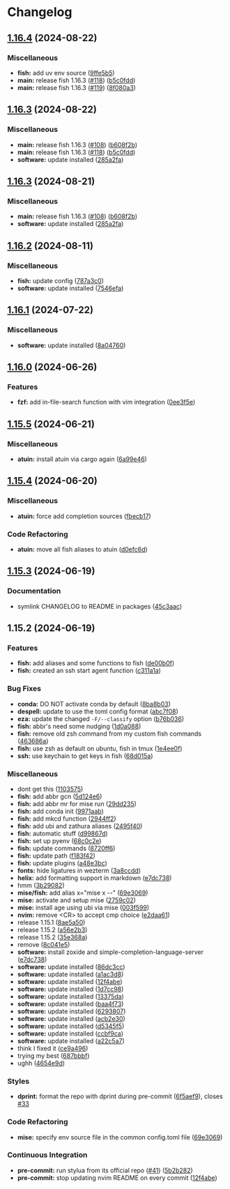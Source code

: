 # Changelog

## [1.16.4](https://github.com/engeir/stowfiles/compare/fish-v1.16.3...fish-v1.16.4) (2024-08-22)


### Miscellaneous

* **fish:** add uv env source ([9ffe5b5](https://github.com/engeir/stowfiles/commit/9ffe5b5399714ba8dfee2fae1467d8d3f422294c))
* **main:** release fish 1.16.3 ([#118](https://github.com/engeir/stowfiles/issues/118)) ([b5c0fdd](https://github.com/engeir/stowfiles/commit/b5c0fdd6cf4fe66d5181ecc184246d88e1818222))
* **main:** release fish 1.16.3 ([#119](https://github.com/engeir/stowfiles/issues/119)) ([8f080a3](https://github.com/engeir/stowfiles/commit/8f080a3f94568621f41b3daebd8e9196e46c52cd))

## [1.16.3](https://github.com/engeir/stowfiles/compare/fish-v1.16.2...fish-v1.16.3) (2024-08-22)


### Miscellaneous

* **main:** release fish 1.16.3 ([#108](https://github.com/engeir/stowfiles/issues/108)) ([b608f2b](https://github.com/engeir/stowfiles/commit/b608f2b1682336443fad36a571b6358f571fffbc))
* **main:** release fish 1.16.3 ([#118](https://github.com/engeir/stowfiles/issues/118)) ([b5c0fdd](https://github.com/engeir/stowfiles/commit/b5c0fdd6cf4fe66d5181ecc184246d88e1818222))
* **software:** update installed ([285a2fa](https://github.com/engeir/stowfiles/commit/285a2fae8483e5ad4de85978be75e87858c99f37))

## [1.16.3](https://github.com/engeir/stowfiles/compare/fish-v1.16.2...fish-v1.16.3) (2024-08-21)


### Miscellaneous

* **main:** release fish 1.16.3 ([#108](https://github.com/engeir/stowfiles/issues/108)) ([b608f2b](https://github.com/engeir/stowfiles/commit/b608f2b1682336443fad36a571b6358f571fffbc))
* **software:** update installed ([285a2fa](https://github.com/engeir/stowfiles/commit/285a2fae8483e5ad4de85978be75e87858c99f37))

## [1.16.2](https://github.com/engeir/stowfiles/compare/fish-v1.16.1...fish-v1.16.2) (2024-08-11)


### Miscellaneous

* **fish:** update config ([787a3c0](https://github.com/engeir/stowfiles/commit/787a3c0ad9c8b6ac1f3827ba13a6453dc2febbd9))
* **software:** update installed ([7546efa](https://github.com/engeir/stowfiles/commit/7546efa9ec9b10b8f8de043252635e2ce183e44d))

## [1.16.1](https://github.com/engeir/stowfiles/compare/fish-v1.16.0...fish-v1.16.1) (2024-07-22)


### Miscellaneous

* **software:** update installed ([8a04760](https://github.com/engeir/stowfiles/commit/8a0476062e7bb3148bfb9418bb89e08c3054c020))

## [1.16.0](https://github.com/engeir/stowfiles/compare/fish-v1.15.5...fish-v1.16.0) (2024-06-26)


### Features

* **fzf:** add in-file-search function with vim integration ([0ee3f5e](https://github.com/engeir/stowfiles/commit/0ee3f5e5cad16063bb129492dac3f973912e2db3))

## [1.15.5](https://github.com/engeir/stowfiles/compare/fish-v1.15.4...fish-v1.15.5) (2024-06-21)


### Miscellaneous

* **atuin:** install atuin via cargo again ([6a99e46](https://github.com/engeir/stowfiles/commit/6a99e46639fbd6aaec5d329989eac4c898a7e73a))

## [1.15.4](https://github.com/engeir/stowfiles/compare/fish-v1.15.3...fish-v1.15.4) (2024-06-20)


### Miscellaneous

* **atuin:** force add completion sources ([fbecb17](https://github.com/engeir/stowfiles/commit/fbecb172f33063b1cd4836c94f55e29c902782ab))


### Code Refactoring

* **atuin:** move all fish aliases to atuin ([d0efc6d](https://github.com/engeir/stowfiles/commit/d0efc6de1ea43cd593b41c87759658042ac69df2))

## [1.15.3](https://github.com/engeir/stowfiles/compare/fish-v1.15.2...fish-v1.15.3) (2024-06-19)


### Documentation

* symlink CHANGELOG to README in packages ([45c3aac](https://github.com/engeir/stowfiles/commit/45c3aacf6c1c60ed559a8c394b4f4873fe9e806d))

## 1.15.2 (2024-06-19)


### Features

* **fish:** add aliases and some functions to fish ([de00b0f](https://github.com/engeir/stowfiles/commit/de00b0f6a2b0bad9f491e40aff075736903b3d25))
* **fish:** created an ssh start agent function ([c311a1a](https://github.com/engeir/stowfiles/commit/c311a1a2576851da331ad9642743bbb829a27fce))


### Bug Fixes

* **conda:** DO NOT activate conda by default ([8ba8b03](https://github.com/engeir/stowfiles/commit/8ba8b03c6ed75e7f9652a7adff903824ca732287))
* **despell:** update to use the toml config format ([abc7f08](https://github.com/engeir/stowfiles/commit/abc7f08df28fd0ad29ece27b404aca2b866b1f40))
* **eza:** update the changed `-F/--classify` option ([b76b036](https://github.com/engeir/stowfiles/commit/b76b036b3974418a7d3e27b1d1bad2f7f81217a9))
* **fish:** abbr's need some nudging ([1d0a088](https://github.com/engeir/stowfiles/commit/1d0a088520a59e39ce652997064503eecb9ba48a))
* **fish:** remove old zsh command from my custom fish commands ([463686a](https://github.com/engeir/stowfiles/commit/463686a6fde16b623cf6d63bf3c5140cb884a5e7))
* **fish:** use zsh as default on ubuntu, fish in tmux ([1e4ee0f](https://github.com/engeir/stowfiles/commit/1e4ee0fcff55fb2bf1804d290d61504d21d9f018))
* **ssh:** use keychain to get keys in fish ([68d015a](https://github.com/engeir/stowfiles/commit/68d015afbc9084076e19f249208a175682a9884e))


### Miscellaneous

* dont get this ([1103575](https://github.com/engeir/stowfiles/commit/11035757ffc9a36f98a8fc5038b8bdb2ff880e8e))
* **fish:** add abbr gcn ([5d124e6](https://github.com/engeir/stowfiles/commit/5d124e664fe803b18a21b908f73bd40c2e3976df))
* **fish:** add abbr mr for mise run ([29dd235](https://github.com/engeir/stowfiles/commit/29dd235b742fec6a58ed46559eb78775dd2b2111))
* **fish:** add conda init ([9971aab](https://github.com/engeir/stowfiles/commit/9971aab2adf7426761915d6f9cd3ad55b91a3780))
* **fish:** add mkcd function ([2944ff2](https://github.com/engeir/stowfiles/commit/2944ff22ffe991eaf630a61040c94dadb006099f))
* **fish:** add ubi and zathura aliases ([2495f40](https://github.com/engeir/stowfiles/commit/2495f40a1f8719c8a755b8065eb1d6ca3edc5b56))
* **fish:** automatic stuff ([d99867d](https://github.com/engeir/stowfiles/commit/d99867ddeef5cf2c6bcb700d14c1457f206efeb5))
* **fish:** set up pyenv ([68c0c2e](https://github.com/engeir/stowfiles/commit/68c0c2eaf3fc62097a1014474a2603733462ddb8))
* **fish:** update commands ([8720ff6](https://github.com/engeir/stowfiles/commit/8720ff6f3db1ce69410a3c6a13ef9423aef8dfa1))
* **fish:** update path ([f183f42](https://github.com/engeir/stowfiles/commit/f183f42b9d00cdce74d90c02fbcd11ea3ebd4c4e))
* **fish:** update plugins ([a48e3bc](https://github.com/engeir/stowfiles/commit/a48e3bcbd31cfa214bca6fd673aeaca51dcbbcce))
* **fonts:** hide ligatures in wezterm ([3a8ccdd](https://github.com/engeir/stowfiles/commit/3a8ccddc2d75c231dc58b1e11210a170ff17f0db))
* **helix:** add formatting support in markdown ([e7dc738](https://github.com/engeir/stowfiles/commit/e7dc7383b95e2c430d70b4205e4ae5dfdfd5bc64))
* hmm ([3b29082](https://github.com/engeir/stowfiles/commit/3b2908270b93761737f100d1ff243c8a111b2465))
* **mise/fish:** add alias x="mise x --" ([69e3069](https://github.com/engeir/stowfiles/commit/69e3069859dcdcb90c59271c57a218a4ad91ead0))
* **mise:** activate and setup mise ([2759c02](https://github.com/engeir/stowfiles/commit/2759c0290c45d3a3b7f71f01c300686bd5ad2cce))
* **mise:** install age using ubi via mise ([003f599](https://github.com/engeir/stowfiles/commit/003f599ca6b00b7ead41e1e7164311fcf8a40725))
* **nvim:** remove &lt;CR&gt; to accept cmp choice ([e2daa61](https://github.com/engeir/stowfiles/commit/e2daa618ca2ab3fc6f3d8f4b0a224a5a9114a4da))
* release 1.15.1 ([8ae5a50](https://github.com/engeir/stowfiles/commit/8ae5a506399c8574fd780fa48e6df75e7bf92946))
* release 1.15.2 ([a56e2b3](https://github.com/engeir/stowfiles/commit/a56e2b3e1a6a859ad6b0b3953832b88fd87ecfcb))
* release 1.15.2 ([35e368a](https://github.com/engeir/stowfiles/commit/35e368a1bf125ca33b6acc36d32f86ed88ca87be))
* remove ([8c041e5](https://github.com/engeir/stowfiles/commit/8c041e59d1674a9b81071d2c862639872734b132))
* **software:** install zoxide and simple-completion-language-server ([e7dc738](https://github.com/engeir/stowfiles/commit/e7dc7383b95e2c430d70b4205e4ae5dfdfd5bc64))
* **software:** update installed ([86dc3cc](https://github.com/engeir/stowfiles/commit/86dc3ccf3525617f43cde55e056b9d4f571f29a0))
* **software:** update installed ([a1ac3d8](https://github.com/engeir/stowfiles/commit/a1ac3d8dce09857f6fc980682ec25bba324dab67))
* **software:** update installed ([12f4abe](https://github.com/engeir/stowfiles/commit/12f4abe3ed3bde016e59dbec3a37823224da8a98))
* **software:** update installed ([1d7cc98](https://github.com/engeir/stowfiles/commit/1d7cc982874121b2012513cd51c9fe0bfbe22ad3))
* **software:** update installed ([13375da](https://github.com/engeir/stowfiles/commit/13375da50bf88c626726e4855b77ae24df167a99))
* **software:** update installed ([baa4f73](https://github.com/engeir/stowfiles/commit/baa4f731e2c6bd19402a389703ba140b3db03657))
* **software:** update installed ([6293807](https://github.com/engeir/stowfiles/commit/6293807f4f2615526730b0677b26a01cd9b92cbb))
* **software:** update installed ([acb2e30](https://github.com/engeir/stowfiles/commit/acb2e30b3d55983487dbd63c72c70333cc14f8eb))
* **software:** update installed ([d5345f5](https://github.com/engeir/stowfiles/commit/d5345f58c353b53ce482d1b04f8609b078a2ac8d))
* **software:** update installed ([ccbf9ca](https://github.com/engeir/stowfiles/commit/ccbf9caaaa3fc2e765a6bbd2010d325954629a77))
* **software:** update installed ([a22c5a7](https://github.com/engeir/stowfiles/commit/a22c5a72f896b73e55b2ccd717edbcb8ac82bb59))
* think I fixed it ([ce9a496](https://github.com/engeir/stowfiles/commit/ce9a496b9e3f20eb56f1e3a36f57252b9686dccb))
* trying my best ([687bbbf](https://github.com/engeir/stowfiles/commit/687bbbf25e840fa2b880cbcb85a5c02b46fa66cc))
* ughh ([4654e9d](https://github.com/engeir/stowfiles/commit/4654e9d635a19da00226af9a5ec0834883259baa))


### Styles

* **dprint:** format the repo with dprint during pre-commit ([6f5aef9](https://github.com/engeir/stowfiles/commit/6f5aef945cd85e9b82e4bada74599fbfab15fbb4)), closes [#33](https://github.com/engeir/stowfiles/issues/33)


### Code Refactoring

* **mise:** specify env source file in the common config.toml file ([69e3069](https://github.com/engeir/stowfiles/commit/69e3069859dcdcb90c59271c57a218a4ad91ead0))


### Continuous Integration

* **pre-commit:** run stylua from its official repo ([#41](https://github.com/engeir/stowfiles/issues/41)) ([5b2b282](https://github.com/engeir/stowfiles/commit/5b2b28261541a6976f312a9684294810a4d75520))
* **pre-commit:** stop updating nvim README on every commit ([12f4abe](https://github.com/engeir/stowfiles/commit/12f4abe3ed3bde016e59dbec3a37823224da8a98))
